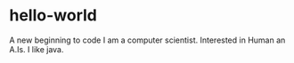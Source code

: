 # hello-world
A new beginning to code 
I am a computer scientist.
Interested in Human an A.Is.
I like java.
